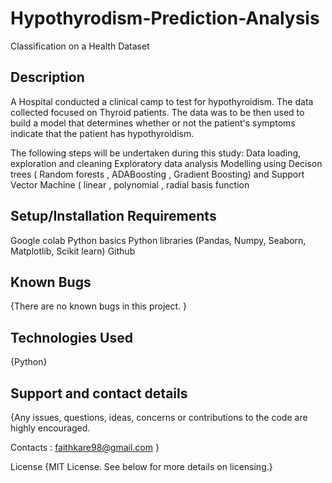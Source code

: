 # Hypothyrodism-Prediction-Analysis
Classification on a Health Dataset
## Description

A Hospital conducted a clinical camp to test for hypothyroidism. The data collected focused on Thyroid patients. The data was to be then used to build a model that determines whether or not the patient's symptoms indicate that the patient has hypothyroidism.

The following steps will be undertaken during this study:
Data loading, exploration and cleaning 
Exploratory data analysis 
Modelling using Decison trees ( Random forests , ADABoosting , Gradient Boosting) and Support Vector Machine ( linear , polynomial , radial basis function

## Setup/Installation Requirements

Google colab
Python basics
Python libraries (Pandas, Numpy, Seaborn, Matplotlib, Scikit learn)
Github
## Known Bugs

{There are no known bugs in this project. }

## Technologies Used

{Python}

## Support and contact details

{Any issues, questions, ideas, concerns or contributions to the code are highly encouraged.

Contacts : faithkare98@gmail.com }

License
{MIT License. See below for more details on licensing.}


